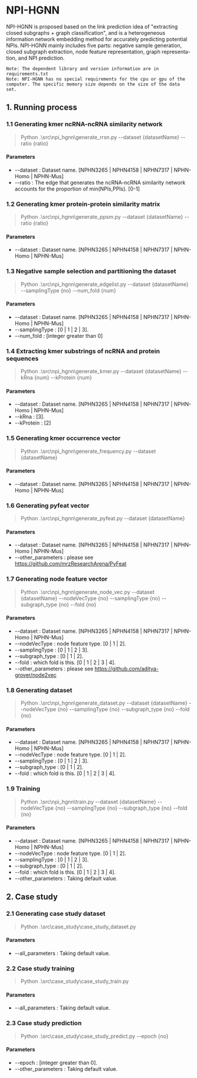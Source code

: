 # NPI-HGNN

NPI-HGNN is proposed based on the link prediction idea of "extracting closed subgraphs + graph classification", and is a heterogeneous information network embedding method for accurately predicting potential NPIs. NPI-HGNN mainly includes five parts: negative sample generation, closed subgraph extraction, node feature representation, graph representa-tion, and NPI prediction. 
    
    Note: The dependent library and version information are in requirements.txt
	Note: NPI-HGNN has no special requirements for the cpu or gpu of the computer. The specific memory size depends on the size of the data set.

## 1. Running process

### 1.1 Generating kmer ncRNA-ncRNA similarity network

>Python .\src\npi_hgnn\generate_rrsn.py --dataset {datasetName} --ratio {ratio}

#### Parameters

* --dataset : Dataset name. [NPHN3265 | NPHN4158 | NPHN7317 | NPHN-Homo | NPHN-Mus]
* --ratio : The edge that generates the ncRNA-ncRNA similarity network accounts for the proportion of min(NPIs,PPIs). [0-1]

### 1.2 Generating kmer protein-protein similarity matrix

>Python .\src\npi_hgnn\generate_ppsm.py --dataset {datasetName} --ratio {ratio}

#### Parameters

* --dataset : Dataset name. [NPHN3265 | NPHN4158 | NPHN7317 | NPHN-Homo | NPHN-Mus]

### 1.3 Negative sample selection and partitioning the dataset

>Python .\src\npi_hgnn\generate_edgelist.py --dataset {datasetName} --samplingType {no} --num_fold {num}

#### Parameters

* --dataset : Dataset name. [NPHN3265 | NPHN4158 | NPHN7317 | NPHN-Homo | NPHN-Mus]
* --samplingType : [0 | 1 | 2 | 3].  
* --num_fold : [integer greater than 0]

### 1.4 Extracting kmer substrings of ncRNA and protein sequences

>Python .\src\npi_hgnn\generate_kmer.py --dataset {datasetName} --kRna {num} --kProtein {num}

#### Parameters

* --dataset : Dataset name. [NPHN3265 | NPHN4158 | NPHN7317 | NPHN-Homo | NPHN-Mus]
* --kRna : [3].  
* --kProtein : [2]

### 1.5 Generating kmer occurrence vector

>Python .\src\npi_hgnn\generate_frequency.py --dataset {datasetName}

#### Parameters

* --dataset : Dataset name. [NPHN3265 | NPHN4158 | NPHN7317 | NPHN-Homo | NPHN-Mus]

### 1.6 Generating pyfeat vector

>Python .\src\npi_hgnn\generate_pyfeat.py --dataset {datasetName}

#### Parameters

* --dataset : Dataset name. [NPHN3265 | NPHN4158 | NPHN7317 | NPHN-Homo | NPHN-Mus]
* --other_parameters : please see <https://github.com/mrzResearchArena/PyFeat>

### 1.7 Generating node feature vector

>Python .\src\npi_hgnn\generate_node_vec.py --dataset {datasetName} --nodeVecType {no} --samplingType {no} --subgraph_type {no} --fold {no}

#### Parameters

* --dataset : Dataset name. [NPHN3265 | NPHN4158 | NPHN7317 | NPHN-Homo | NPHN-Mus]
* --nodeVecType : node feature type. [0 | 1 | 2].  
* --samplingType : [0 | 1 | 2 | 3].  
* --subgraph_type : [0 | 1 | 2].  
* --fold : which fold is this. [0 | 1 | 2 | 3 | 4].  
* --other_parameters : please see <https://github.com/aditya-grover/node2vec>

### 1.8 Generating dataset

>Python .\src\npi_hgnn\generate_dataset.py --dataset {datasetName} --nodeVecType {no} --samplingType {no} --subgraph_type {no} --fold {no}

#### Parameters

* --dataset : Dataset name. [NPHN3265 | NPHN4158 | NPHN7317 | NPHN-Homo | NPHN-Mus]
* --nodeVecType : node feature type. [0 | 1 | 2].  
* --samplingType : [0 | 1 | 2 | 3].  
* --subgraph_type : [0 | 1 | 2].  
* --fold : which fold is this. [0 | 1 | 2 | 3 | 4].  

### 1.9 Training

>Python .\src\npi_hgnn\train.py --dataset {datasetName} --nodeVecType {no} --samplingType {no} --subgraph_type {no} --fold {no}

#### Parameters

* --dataset : Dataset name. [NPHN3265 | NPHN4158 | NPHN7317 | NPHN-Homo | NPHN-Mus]
* --nodeVecType : node feature type. [0 | 1 | 2].  
* --samplingType : [0 | 1 | 2 | 3].  
* --subgraph_type : [0 | 1 | 2].  
* --fold : which fold is this. [0 | 1 | 2 | 3 | 4].  
* --other_parameters : Taking default value. 

## 2. Case study

### 2.1 Generating case study dataset

>Python .\src\case_study\case_study_dataset.py

#### Parameters

* --all_parameters : Taking default value. 

### 2.2 Case study training

>Python .\src\case_study\case_study_train.py

#### Parameters

* --all_parameters : Taking default value. 

### 2.3 Case study prediction

>Python .\src\case_study\case_study_predict.py --epoch {no}

#### Parameters

* --epoch : [integer greater than 0].  
* --other_parameters : Taking default value. 




